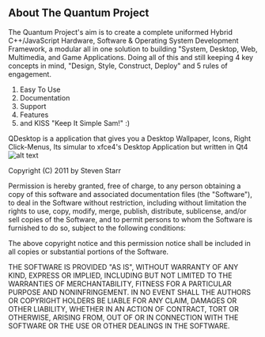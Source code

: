 About The Quantum Project
-------------------------

The Quantum Project's aim is to create a complete uniformed Hybrid C++/JavaScript 
Hardware, Software & Operating System Development Framework, a modular all in one 
solution to building "System, Desktop, Web, Multimedia, and Game Applications. Doing 
all of this and still keeping 4 key concepts in mind, "Design, Style, Construct, Deploy" 
and 5 rules of engagement.

   1.  Easy To Use
   2.  Documentation
   3.  Support
   4.  Features
   5.  and KISS "Keep It Simple Sam!" :) 

QDesktop is a application that gives you a Desktop Wallpaper, 
Icons, Right Click-Menus, Its simular to xfce4's Desktop 
Application but written in Qt4
![alt text](http://i52.tinypic.com/1ragja.png)

Copyright (C) 2011 by Steven Starr

Permission is hereby granted, free of charge, to any person obtaining a copy
of this software and associated documentation files (the "Software"), to deal
in the Software without restriction, including without limitation the rights
to use, copy, modify, merge, publish, distribute, sublicense, and/or sell
copies of the Software, and to permit persons to whom the Software is
furnished to do so, subject to the following conditions:

The above copyright notice and this permission notice shall be included in
all copies or substantial portions of the Software.

THE SOFTWARE IS PROVIDED "AS IS", WITHOUT WARRANTY OF ANY KIND, EXPRESS OR
IMPLIED, INCLUDING BUT NOT LIMITED TO THE WARRANTIES OF MERCHANTABILITY,
FITNESS FOR A PARTICULAR PURPOSE AND NONINFRINGEMENT. IN NO EVENT SHALL THE
AUTHORS OR COPYRIGHT HOLDERS BE LIABLE FOR ANY CLAIM, DAMAGES OR OTHER
LIABILITY, WHETHER IN AN ACTION OF CONTRACT, TORT OR OTHERWISE, ARISING FROM,
OUT OF OR IN CONNECTION WITH THE SOFTWARE OR THE USE OR OTHER DEALINGS IN
THE SOFTWARE.




